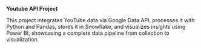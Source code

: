 **Youtube API Project**

This project integrates YouTube data via Google Data API, processes it with Python and Pandas, stores it in Snowflake, and visualizes insights using Power BI, showcasing a complete data pipeline from collection to visualization.
